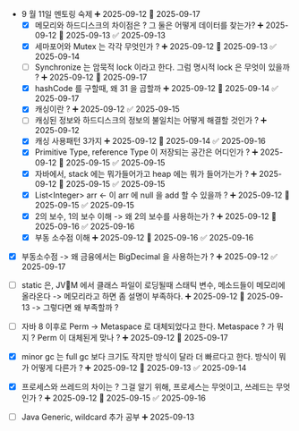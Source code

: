 

- 9 월 11일 멘토링 숙제 ➕ 2025-09-12 📅 2025-09-17
	- [x] 메모리와 하드디스크의 차이점은 ? 그 둘은 어떻게 데이터를 찾는가? ➕ 2025-09-12 📅 2025-09-13 ✅ 2025-09-13
	- [x] 세마포어와 Mutex 는 각각 무엇인가 ? ➕ 2025-09-12 📅 2025-09-13 ✅ 2025-09-14
	- [ ] Synchronize 는 암묵적 lock 이라고 한다. 그럼 명시적 lock 은 무엇이 있을까 ? ➕ 2025-09-12 📅 2025-09-17
	- [x] hashCode 를 구할때, 왜 31 을 곱할까 ➕ 2025-09-12 📅 2025-09-14 ✅ 2025-09-17
	- [x] 캐싱이란 ? ➕ 2025-09-12 ✅ 2025-09-15
	- [ ] 캐싱된 정보와 하드디스크의 정보의 불일치는 어떻게 해결할 것인가 ? ➕ 2025-09-12 
	- [x] 캐싱 사용패턴 3가지 ➕ 2025-09-12 📅 2025-09-14 ✅ 2025-09-16
	- [x] Primitive Type, reference Type 이 저장되는 공간은 어디인가 ? ➕ 2025-09-12 📅 2025-09-15 ✅ 2025-09-15
	- [x] 자바에서, stack 에는 뭐가들어가고 heap 에는 뭐가 들어가는가 ? ➕ 2025-09-12 📅 2025-09-15 ✅ 2025-09-15
	- [x] List\<Integer> arr <- 이 arr 에 null 을 add 할 수 있을까 ? ➕ 2025-09-12 📅 2025-09-15 ✅ 2025-09-15
	- [x] 2의 보수, 1의 보수 이해 -> 왜 2의 보수를 사용하는가 ? ➕ 2025-09-12 📅 2025-09-16 ✅ 2025-09-16
	- [x] 부동 소수점 이해 ➕ 2025-09-12 📅 2025-09-16 ✅ 2025-09-16

- [x] 부동소수점 -> 왜 금융에서는 BigDecimal 을 사용하는가 ? ➕ 2025-09-12 ✅ 2025-09-17

- [ ] static 은, JVM 에서 클래스 파일이 로딩될때 스태틱 변수, 메소드들이 메모리에 올라온다 -> 메모리라고 하면 좀 설명이 부족하다. ➕ 2025-09-12  📅 2025-09-13 
      -> 그렇다면 왜 부족할까 ? 

- [ ] 자바 8 이후로 Perm -> Metaspace 로 대체되었다고 한다. Metaspace ? 가 뭐지 ? Perm 이 대체된게 맞나 ?  ➕ 2025-09-12 📅 2025-09-17 
- [x] minor gc 는 full gc 보다 크기도 작지만 방식이 달라 더 빠르다고 한다. 방식이 뭐가 어떻게 다른가 ? ➕ 2025-09-12 📅 2025-09-13 ✅ 2025-09-14
- [x] 프로세스와 쓰레드의 차이는 ? 그걸 알기 위해, 프로세스는 무엇이고, 쓰레드는 무엇인가 ? ➕ 2025-09-12 📅 2025-09-15 ✅ 2025-09-16
- [ ] Java Generic, wildcard 추가 공부 ➕ 2025-09-13 

